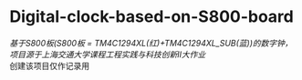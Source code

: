 # Digital-clock-based-on-S800-board
_基于S800板(S800板 = TM4C1294XL(红)+TM4C1294XL_SUB(蓝))的数字钟，项目源于上海交通大学课程工程实践与科技创新Ⅱ大作业_    
创建该项目仅作记录用
